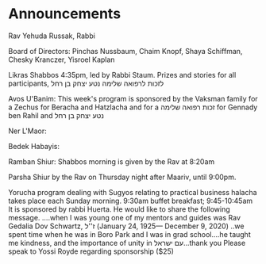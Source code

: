# Announcements

Rav Yehuda Russak, Rabbi

Board of Directors: Pinchas Nussbaum, Chaim Knopf, Shaya Schiffman, Chesky Kranczer, Yisroel Kaplan

Likras Shabbos 4:35pm, led by Rabbi Staum. Prizes and stories for all participants, לזכות לרפואה שלימה נטע יצחק בן רחל

Avos U'Banim: This week's program is sponsored by the Vaksman family for a Zechus for Beracha and Hatzlacha and for a זכות רפואה שלימה for Gennady ben Rahil  and  נטע יצחק בן רחל

Ner L'Maor:


Bedek Habayis:


Ramban Shiur: Shabbos morning is given by the Rav at 8:20am

Parsha Shiur by the Rav on Thursday night after Maariv, until 9:00pm.

Yorucha program dealing with Sugyos relating to practical business halacha takes
place each Sunday morning. 9:30am buffet breakfast; 9:45-10:45am
It is sponsored by rabbi Huerta. He would like to share the following message.
....when I was young one of my mentors and guides was Rav Gedalia Dov Schwartz,
ז&#39;&#39;ל (January 24, 1925— December 9, 2020) ..we spent time when he was in Boro
Park and I was in grad school....he taught me kindness, and the importance of unity
in עם ישראל...thank you
Please speak to Yossi Royde regarding sponsorship ($25)
